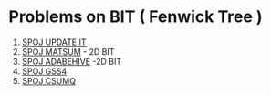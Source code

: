 # Problems on BIT ( Fenwick Tree )
1. [SPOJ UPDATE IT](https://www.spoj.com/problems/UPDATEIT/)
2. [SPOJ MATSUM](https://www.spoj.com/problems/MATSUM/) - 2D BIT
3. [SPOJ ADABEHIVE](https://www.spoj.com/problems/ADABEHIVE/) -2D BIT
4. [SPOJ GSS4](https://www.spoj.com/problems/GSS4/)
5. [SPOJ CSUMQ](https://www.spoj.com/problems/CSUMQ/)
